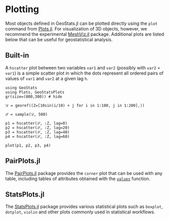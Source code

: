 # Plotting

Most objects defined in GeoStats.jl can be plotted directly using the
`plot` command from [Plots.jl](https://github.com/JuliaPlots/Plots.jl).
For visualization of 3D objects, however, we recommend the experimental
[MeshViz.jl](https://github.com/JuliaGeometry/MeshViz.jl) package.
Additional plots are listed below that can be useful for geostatistical
analysis.

## Built-in

A `hscatter` plot between two variables `var1` and `var2` (possibly
with `var2` = `var1`) is a simple scatter plot in which the dots
represent all ordered pairs of values of `var1` and `var2` at a
given lag `h`.

```@example plots
using GeoStats
using Plots, GeoStatsPlots
gr(size=(800,300)) # hide

𝒟 = georef((Z=[10sin(i/10) + j for i in 1:100, j in 1:200],))

𝒮 = sample(𝒟, 500)

p1 = hscatter(𝒮, :Z, lag=0)
p2 = hscatter(𝒮, :Z, lag=20)
p3 = hscatter(𝒮, :Z, lag=40)
p4 = hscatter(𝒮, :Z, lag=60)

plot(p1, p2, p3, p4)
```

## PairPlots.jl

The [PairPlots.jl](https://github.com/sefffal/PairPlots.jl) package
provides the `corner` plot that can be used with any table, including
tables of attributes obtained with the [`values`](@ref) function.

## StatsPlots.jl

The [StatsPlots.jl](https://github.com/JuliaPlots/StatsPlots.jl) package
provides various statistical plots such as `boxplot`, `dotplot`, `violin`
and other plots commonly used in statistical workflows.